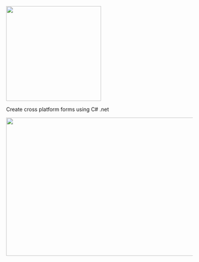   <img width="256" height="256" src="https://github.com/Timmoth/Aptacode.Forms/blob/master/Resources/BannerSquare.png">

Create cross platform forms using C# .net

  <img width="703" height="373" src="https://github.com/Timmoth/Aptacode.Forms/blob/master/Resources/demo.png">
